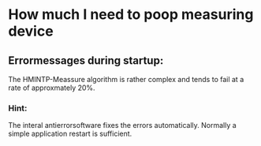 # How much I need to poop measuring device

## Errormessages during startup:
The HMINTP-Meassure algorithm is rather complex and tends to fail at a rate of
approxmately 20%.

### Hint:
The interal antierrorsoftware fixes the errors automatically. Normally a simple
application restart is sufficient.

